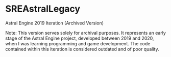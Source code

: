 # SREAstralLegacy
 Astral Engine 2019 Iteration (Archived Version) 

Note: This version serves solely for archival purposes. It represents an early stage of the Astral Engine project, developed between 2019 and 2020, when I was learning programming and game development. The code contained within this iteration is considered outdated and of poor quality.